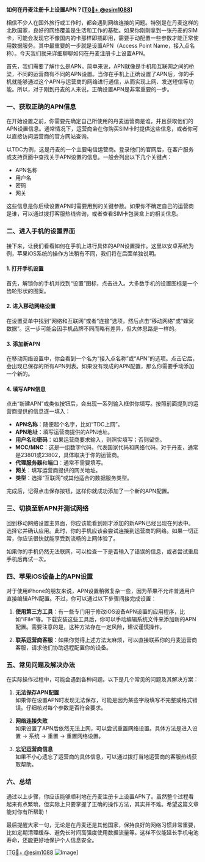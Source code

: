 **如何在丹麦注册卡上设置APN？[[TG💪+ @esim1088](https://t.me/s/esim1088)]**

相信不少人在国外旅行或工作时，都会遇到网络连接的问题。特别是在丹麦这样的北欧国家，良好的网络覆盖是生活和工作的基础。如果你刚刚拿到一张丹麦的SIM卡，可能会发现它不像国内的卡那样即插即用，需要手动配置一些参数才能正常使用数据服务。其中最重要的一步就是设置APN（Access Point Name，接入点名称）。今天我们就来详细聊聊如何在丹麦注册卡上设置APN。

首先，我们需要了解什么是APN。简单来说，APN就像是手机和互联网之间的桥梁，不同的运营商有不同的APN设置。当你在手机上正确设置了APN后，你的手机就能够通过这个APN与运营商的网络进行通信，从而实现上网、发送短信等功能。所以，对于刚到丹麦的人来说，正确设置APN是非常重要的一步。

### 一、获取正确的APN信息

在开始设置之前，你需要先确定自己所使用的丹麦运营商是谁，并且获取他们的APN设置信息。通常情况下，运营商会在你购买SIM卡时提供这些信息，或者你可以直接访问运营商的官方网站查询。

以TDC为例，这是丹麦的一个主要电信运营商。登录他们的官网后，在客户服务或支持页面中查找关于APN设置的信息。一般会列出以下几个关键点：  
- APN名称  
- 用户名  
- 密码  
- 网关  

这些信息是你后续设置APN时需要用到的关键参数。如果你不确定自己的运营商是谁，可以通过拨打客服热线咨询，或者查看SIM卡包装盒上的相关信息。

### 二、进入手机的设置界面

接下来，让我们看看如何在手机上进行具体的APN设置操作。这里以安卓系统为例，苹果iOS系统的操作方法稍有不同，我们将在后面单独说明。

#### 1. 打开手机设置
首先，解锁你的手机并找到“设置”图标，点击进入。大多数手机的设置图标是一个齿轮形状的图案。

#### 2. 进入移动网络设置
在设置菜单中找到“网络和互联网”或者“连接”选项，然后点击“移动网络”或“蜂窝数据”。这一步可能会因手机品牌不同而略有差异，但大体思路是一样的。

#### 3. 添加新APN
在移动网络设置中，你会看到一个名为“接入点名称”或“APN”的选项。点击它后，会出现已保存的所有APN列表。如果没有现成的APN配置，那么你需要手动添加一个新的。

#### 4. 填写APN信息
点击“新建APN”或类似按钮后，会出现一系列输入框供你填写。按照前面提到的运营商提供的信息逐一填入：
- **APN名称**：随便起个名字，比如“TDC上网”。
- **APN地址**：填写运营商提供的APN地址。
- **用户名**和**密码**：如果运营商要求输入，则照实填写；否则留空。
- **MCC/MNC**：这是一组数字代码，代表国家代码和网络代码。对于丹麦，通常是23801或23802，具体取决于你的运营商。
- **代理服务器**和**端口**：通常不需要填写。
- **网关**：填写运营商提供的网关地址。
- **类型**：选择“互联网”或其他适合的数据服务类型。

完成后，记得点击保存按钮，这样你就成功添加了一个新的APN配置。

### 三、切换至新APN并测试网络

回到移动网络设置主界面，你应该能看到刚才添加的新APN已经出现在列表中。选择它并确认应用。此时，你的手机应该会尝试连接到运营商的网络。如果一切正常，你应该很快就能享受到流畅的上网体验了。

如果你的手机仍然无法联网，可以检查一下是否输入了错误的信息，或者尝试重启手机后再试一次。

### 四、苹果iOS设备上的APN设置

对于使用iPhone的朋友来说，APN设置稍微复杂一些，因为苹果不允许普通用户直接编辑APN配置。不过，你可以通过以下步骤间接完成设置：

1. **使用第三方工具**：有一些专门用于修改iOS设备APN设置的应用程序，比如“iFile”等。下载安装这些工具后，你可以手动编辑系统文件来添加新的APN配置。需要注意的是，这种方法存在一定风险，建议谨慎操作。

2. **联系运营商客服**：如果你觉得上述方法太麻烦，可以直接联系你的丹麦运营商客服，请求他们协助远程配置你的设备。

### 五、常见问题及解决办法

在实际操作过程中，可能会遇到各种问题。以下是几个常见的问题及其解决方案：

1. **无法保存APN配置**  
   如果你在设置APN时发现无法保存，可能是因为某些字段填写不完整或格式错误。仔细核对每个参数是否符合要求。

2. **网络连接失败**  
   如果设置了APN后依然无法上网，可以尝试重置网络设置。具体方法是进入设置 -> 系统 -> 重置 -> 重置网络设置。

3. **忘记运营商信息**  
   如果不小心遗忘了运营商的具体信息，可以通过拨打当地运营商的客服热线获取帮助。

### 六、总结

通过以上步骤，你应该能够顺利地在丹麦注册卡上设置APN了。虽然整个过程看起来有点繁琐，但实际上只要掌握了正确的操作方法，其实并不难。希望这篇文章能对你有所帮助！

最后提醒大家一句，无论是在丹麦还是其他国家，保持良好的网络习惯非常重要，比如定期清理缓存、避免长时间高强度使用数据流量等。这样不仅能延长手机电池寿命，还能更好地保护个人信息安全。

[[TG💪+ @esim1088](https://t.me/s/esim1088) ![Image](https://i.postimg.cc/4NQfJmqS/Snipaste-2025-05-13-00-14-12.png)]